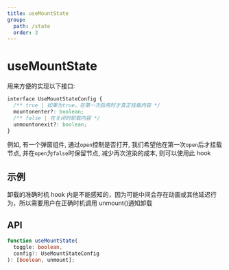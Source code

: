 ```yaml
---
title: useMountState
group:
  path: /state
  order: 3
---
```


# useMountState

用来方便的实现以下接口:

```css
interface UseMountStateConfig {
  /** true | 如果为true，在第一次启用时才真正挂载内容 */
  mountonenter?: boolean;
  /** false | 在关闭时卸载内容 */
  unmountonexit?: boolean;
}
```

例如, 有一个弹窗组件, 通过`open`控制是否打开, 我们希望他在第一次`open`后才挂载节点, 并在`open`为`false`时保留节点, 减少再次渲染的成本, 则可以使用此 hook

## 示例

<code src="./useMountState.demo.tsx"></code>

卸载的准确时机 hook 内是不能感知的，因为可能中间会存在动画或其他延迟行为，所以需要用户在正确时机调用 unmount()通知卸载

## API

```ts
function useMountState(
  toggle: boolean,
  config?: UseMountStateConfig
): [boolean, unmount];
```
